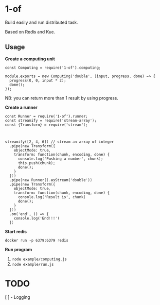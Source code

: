 # 1-of

Build easily and run distributed task. 

Based on Redis and Kue.

## Usage

**Create a computing unit**

```
const Computing = require('1-of').computing;

module.exports = new Computing('double', (input, progress, done) => {
  progress(0, 0, input * 2);
  done();
});
```
NB: you can return more than 1 result by using progress.

**Create a runner**

```
const Runner = require('1-of').runner;
const streamify = require('stream-array');
const {Transform} = require('stream');



streamify([2, 4, 6]) // stream an array of integer
  .pipe(new Transform({
    objectMode: true,
    transform: function(chunk, encoding, done) {
      console.log('Pushing a number', chunk);
      this.push(chunk);
      done();
    }
  }))
  .pipe(new Runner().asStream('double'))
  .pipe(new Transform({
    objectMode: true,
    transform: function(chunk, encoding, done) {
      console.log('Result is', chunk)
      done();
    }
  }))
  .on('end', () => {
    console.log('End!!!')
  })
```

**Start redis**

`docker run -p 6379:6379 redis`

**Run program**

1. `node example/computing.js`
2. `node example/run.js`


# TODO

[ ] - Logging
